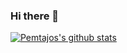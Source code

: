 ### Hi there 👋

<!--
**pemtajo/pemtajo** is a ✨ _special_ ✨ repository because its `README.md` (this file) appears on your GitHub profile.

Here are some ideas to get you started:

- 🔭 I’m currently working on ...
- 🌱 I’m currently learning ...
- 👯 I’m looking to collaborate on ...
- 🤔 I’m looking for help with ...
- 💬 Ask me about ...
- 📫 How to reach me: ...
- 😄 Pronouns: ...
- ⚡ Fun fact: ...
-->

[![Pemtajos's github stats](https://github-readme-stats.vercel.app/api?username=pemtajo&show_icons=true&theme=dark)](https://github.com/pemtajo/github-readme-stats)
